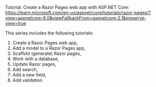 Tutorial: Create a Razor Pages web app with ASP.NET Core: https://learn.microsoft.com/en-us/aspnet/core/tutorials/razor-pages/?view=aspnetcore-8.0&viewFallbackFrom=aspnetcore-2.1&preserve-view=true 

This series includes the following tutorials:

1. Create a Razor Pages web app,
2. Add a model to a Razor Pages app,
3. Scaffold (generate) Razor pages,
4. Work with a database,
5. Update Razor pages,
6. Add search,
7. Add a new field,
8. Add validation
